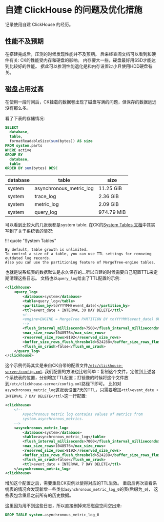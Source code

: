 # 自建 ClickHouse 的问题及优化措施

记录使用自建 ClickHouse 的经历。


## 性能不及预期
在搭建完成后，压测的时候发现性能并不及预期。
后来经查阅文档可以看到和硬件有关: CK的性能受内存和硬盘的影响。
内存要大一些，硬盘最好用SSD才能达到比较好的性能。
据此可以推测性能退化是和内存设置过小且使用HDD硬盘有关。


## 磁盘占用过高
在使用一段时间后，CK挂载的数据卷出现了磁盘写满的问题，但保存的数据远远没有那么多。

看了下表的存储情况:
```sql
SELECT
  database,
  table,
  formatReadableSize(sum(bytes)) AS size
FROM system.parts
WHERE active
GROUP BY
  database,
  table
ORDER BY sum(bytes) DESC
```

| database | table                   | size       |
|----------|-------------------------|------------|
| system   | asynchronous_metric_log | 11.25 GiB  |
| system   | trace_log               | 2.36 GiB   |
| system   | metric_log              | 2.09 GiB   |
| system   | query_log               | 974.79 MiB |

可以看到比较大的几张表都是system table.
在CK的[System Tables 文档](https://clickhouse.com/docs/en/operations/system-tables)中其实写到了关于系统表的情况:

!!! quote "System Tables"

    By default, table growth is unlimited.
    To control a size of a table, you can use TTL settings for removing outdated log records.
    Also you can use the partitioning feature of MergeTree-engine tables.

也就是说系统表的数据默认是永久保存的...所以自建的时候需要自己配置TTL来定期清理这些日志。
文档也以`query_log`给出了TTL配置的示例:
```xml linenums="1" hl_lines="6"
<clickhouse>
    <query_log>
        <database>system</database>
        <table>query_log</table>
        <partition_by>toYYYYMM(event_date)</partition_by>
        <ttl>event_date + INTERVAL 30 DAY DELETE</ttl>
        <!--
        <engine>ENGINE = MergeTree PARTITION BY toYYYYMM(event_date) ORDER BY (event_date, event_time) SETTINGS index_granularity = 1024</engine>
        -->
        <flush_interval_milliseconds>7500</flush_interval_milliseconds>
        <max_size_rows>1048576</max_size_rows>
        <reserved_size_rows>8192</reserved_size_rows>
        <buffer_size_rows_flush_threshold>524288</buffer_size_rows_flush_threshold>
        <flush_on_crash>false</flush_on_crash>
    </query_log>
</clickhouse>
```
这个示例代码其实是来自CK自带的配置文件[`/etc/clickhouse-server/config.xml`](https://github.com/ClickHouse/ClickHouse/blob/a11baf176b2ca63c8a8b24dc8418420d2eeaaca5/programs/server/config.xml#L1073-L1127).
我们配置的方法也比较简单：复制这个文件，定位到上述各个系统表的位置，分别增加TTL配置；打镜像的时候将这个文件放到`/etc/clickhouse-server/config.xml`路径下即可。
比如对`asynchronous_metric_log`这张表设置7天的TTL，只需要增加`<ttl>event_date + INTERVAL 7 DAY DELETE</ttl>`这一行配置:
```xml linenums="1" hl_lines="14"
<clickhouse>
    <!--
        Asynchronous metric log contains values of metrics from
        system.asynchronous_metrics.
    -->
    <asynchronous_metric_log>
        <database>system</database>
        <table>asynchronous_metric_log</table>
        <flush_interval_milliseconds>7000</flush_interval_milliseconds>
        <max_size_rows>1048576</max_size_rows>
        <reserved_size_rows>8192</reserved_size_rows>
        <buffer_size_rows_flush_threshold>524288</buffer_size_rows_flush_threshold>
        <flush_on_crash>false</flush_on_crash>
        <ttl>event_date + INTERVAL 7 DAY DELETE</ttl>
    </asynchronous_metric_log>
<clickhouse>
```

增加这个配置之后，需要重启CK实例以使得对应的TTL生效。
重启后再次查看系统表的情况会发现新增一些类似`asynchronous_metric_log_0`的表(后缀为`_0`)，
这些表包含重启之前所有的历史数据。

这里因为用不到这些日志，所以直接删掉来把磁盘空间空出来:
```sql
DROP TABLE system.asynchronous_metric_log_0
```



